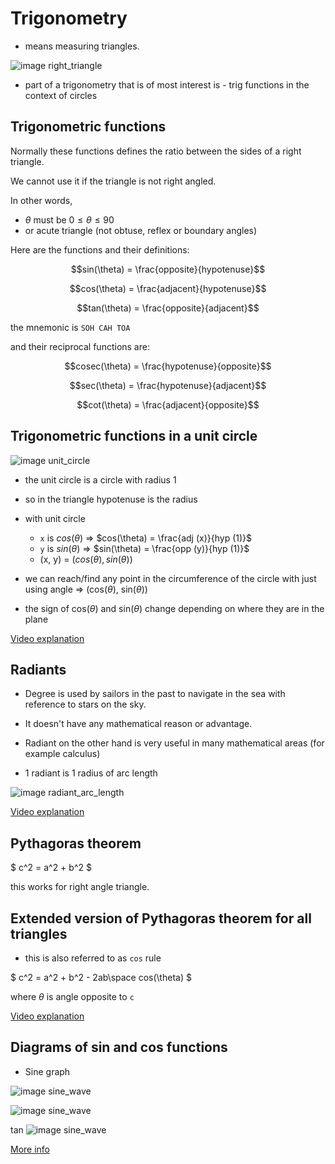 # Trigonometry

* means measuring triangles.

![image right_triangle](./img/001_intro_right_triangle.excalidraw.png)

* part of a trigonometry that is of most interest is - trig functions in the context of circles

## Trigonometric functions

Normally these functions defines the ratio between the sides of a right triangle.

We cannot use it if the triangle is not right angled.

In other words, 
* $\theta$ must be $0 \le \theta \le 90$
* or acute triangle (not obtuse, reflex or boundary angles)



Here are the functions and their definitions:

$$sin(\theta) = \frac{opposite}{hypotenuse}$$

$$cos(\theta) = \frac{adjacent}{hypotenuse}$$

$$tan(\theta) = \frac{opposite}{adjacent}$$

the mnemonic is `SOH CAH TOA`

and their reciprocal functions are:

$$cosec(\theta) = \frac{hypotenuse}{opposite}$$

$$sec(\theta) = \frac{hypotenuse}{adjacent}$$

$$cot(\theta) = \frac{adjacent}{opposite}$$

## Trigonometric functions in a unit circle

![image unit_circle](./img/001_intro_unit_circle.excalidraw.png)

* the unit circle is a circle with radius 1
* so in the triangle hypotenuse is the radius
* with unit circle
    - `x` is $cos(\theta)$ => $cos(\theta) = \frac{adj (x)}{hyp (1)}$
    - `y` is $sin(\theta)$ => $sin(\theta) = \frac{opp (y)}{hyp (1)}$
    - (x, y) = $(cos(\theta), sin(\theta))$

* we can reach/find any point in the circumference of the circle with just using angle => (cos($\theta$), sin($\theta$))

* the sign of cos($\theta$) and sin($\theta$) change depending on where they are in the plane

[Video explanation](https://www.youtube.com/watch?v=gUdksdjuSCk&list=PL5KkMZvBpo5DDsJNijZJqCBALQjOc_X7F&index=8)

## Radiants

* Degree is used by sailors in the past to navigate in the sea with reference to stars on the sky.

* It doesn't have any mathematical reason or advantage.

* Radiant on the other hand is very useful in many mathematical areas (for example calculus)

* 1 radiant is 1 radius of arc length

![image radiant_arc_length](./img/001_intro_radiant.excalidraw.png)

[Video explanation](https://www.youtube.com/watch?v=BVaj--ugjo4)

## Pythagoras theorem

$ c^2 = a^2 + b^2 $

this works for right angle triangle.

## Extended version of Pythagoras theorem for all triangles

* this is also referred to as `cos` rule

$ c^2 = a^2 + b^2 - 2ab\space cos(\theta) $

where $\theta$ is angle opposite to `c`

[Video explanation](https://www.youtube.com/watch?v=FeubDMBf2wo)


## Diagrams of sin and cos functions

* Sine graph

![image sine_wave](./img/001_intro_sine_wave.svg)


![image sine_wave](./img/001_intro_cosine_wave.svg)


tan
![image sine_wave](./img/001_intro_tangent_wave.svg)


[More info](https://www.mathsisfun.com/algebra/trig-sin-cos-tan-graphs.html)